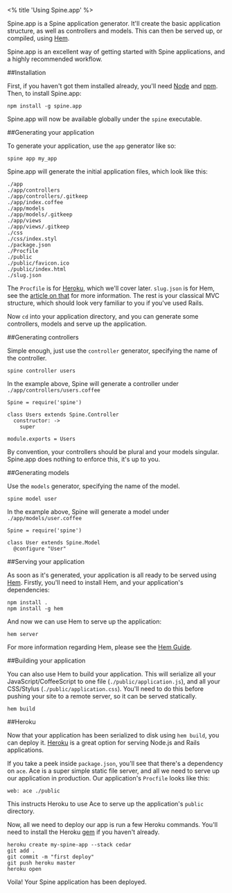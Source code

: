 <% title 'Using Spine.app' %>

Spine.app is a Spine application generator. It'll create the basic application structure, as well as controllers and models. This can then be served up, or compiled, using [Hem](<%= docs_path("hem") %>).

Spine.app is an excellent way of getting started with Spine applications, and a highly recommended workflow.

##Installation

First, if you haven't got them installed already, you'll need [Node](http://nodejs.org) and [npm](http://npmjs.org). Then, to install Spine.app:

    npm install -g spine.app
    
Spine.app will now be available globally under the `spine` executable.
    
##Generating your application

To generate your application, use the `app` generator like so:
    
    spine app my_app
    
Spine.app will generate the initial application files, which look like this:
    
    ./app
    ./app/controllers
    ./app/controllers/.gitkeep
    ./app/index.coffee
    ./app/models
    ./app/models/.gitkeep
    ./app/views
    ./app/views/.gitkeep
    ./css
    ./css/index.styl
    ./package.json
    ./Procfile
    ./public
    ./public/favicon.ico
    ./public/index.html
    ./slug.json
    
The `Procfile` is for [Heroku](http://heroku.com), which we'll cover later. `slug.json` is for Hem, see the [article on that](<%= docs_path("hem") %>) for more information. The rest is your classical MVC structure, which should look very familiar to you if you've used Rails.

Now `cd` into your application directory, and you can generate some controllers, models and serve up the application.    
    
##Generating controllers

Simple enough, just use the `controller` generator, specifying the name of the controller. 
    
    spine controller users
    
In the example above, Spine will generate a controller under `./app/controllers/users.coffee`

    Spine = require('spine')

    class Users extends Spine.Controller
      constructor: ->
        super

    module.exports = Users
    
By convention, your controllers should be plural and your models singular. Spine.app does nothing to enforce this, it's up to you.
    
##Generating models

Use the `models` generator, specifying the name of the model.
    
    spine model user
    
In the example above, Spine will generate a model under `./app/models/user.coffee`

    Spine = require('spine')

    class User extends Spine.Model
      @configure "User"
    
##Serving your application

As soon as it's generated, your application is all ready to be served using [Hem](<%= docs_path("hem") %>). Firstly, you'll need to install Hem, and your application's dependencies:

    npm install .
    npm install -g hem
    
And now we can use Hem to serve up the application:

    hem server
    
For more information regarding Hem, please see the [Hem Guide](<%= docs_path("hem") %>).
    
##Building your application

You can also use Hem to build your application. This will serialize all your JavaScript/CoffeeScript to one file (`./public/application.js`), and all your CSS/Stylus (`./public/application.css`). You'll need to do this before pushing your site to a remote server, so it can be served statically.

    hem build
    
##Heroku

Now that your application has been serialized to disk using `hem build`, you can deploy it. [Heroku](http://heroku.com) is a great option for serving Node.js and Rails applications.  

If you take a peek inside `package.json`, you'll see that there's a dependency on `ace`. Ace is a super simple static file server, and all we need to serve up our application in production. Our application's `Procfile` looks like this:

    web: ace ./public
    
This instructs Heroku to use Ace to serve up the application's `public` directory.

Now, all we need to deploy our app is run a few Heroku commands. You'll need to install the Heroku [gem](https://rubygems.org/gems/heroku) if you haven't already. 

    heroku create my-spine-app --stack cedar
    git add .
    git commit -m "first deploy"
    git push heroku master
    heroku open

Voila! Your Spine application has been deployed.